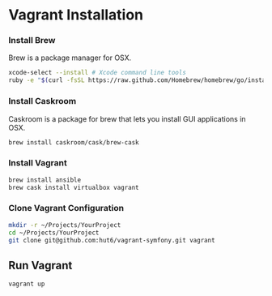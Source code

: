 # Vagrant Installation

### Install Brew

Brew is a package manager for OSX.

```sh
xcode-select --install # Xcode command line tools
ruby -e "$(curl -fsSL https://raw.github.com/Homebrew/homebrew/go/install)"
```

### Install Caskroom

Caskroom is a package for brew that lets you install GUI applications in OSX.

```sh
brew install caskroom/cask/brew-cask
```

### Install Vagrant

```sh
brew install ansible
brew cask install virtualbox vagrant
```
### Clone Vagrant Configuration

```sh
mkdir -r ~/Projects/YourProject
cd ~/Projects/YourProject
git clone git@github.com:hut6/vagrant-symfony.git vagrant
```

## Run Vagrant

```sh
vagrant up
```
